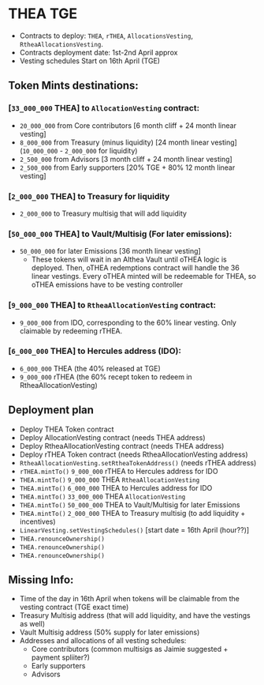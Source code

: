 # THEA TGE
- Contracts to deploy: `THEA`, `rTHEA`, `AllocationsVesting`, `RtheaAllocationsVesting`.
- Contracts deployment date: 1st-2nd April approx
- Vesting schedules Start on 16th April (TGE)

## Token Mints destinations:

### [`33_000_000` THEA] to `AllocationVesting` contract:
- `20_000_000` 	from Core contributors  			[6 month cliff  + 24 month linear vesting]
- `8_000_000` 	from Treasury (minus liquidity) 	[24 month linear vesting]  (`10_000_000` - `2_000_000` for liquidity)
- `2_500_000` 	from Advisors						[3 month cliff  + 24 month linear vesting]
- `2_500_000` 	from Early supporters 				[20% TGE + 80% 12 month linear vesting]

### [`2_000_000` THEA] to Treasury for liquidity 
- `2_000_000` 	to Treasury multisig that will add liquidity

### [`50_000_000` THEA] to Vault/Multisig (For later emissions):  
- `50_000_000` 	for later Emissions 		[36 month linear vesting]
	- These tokens will wait in an Althea Vault until oTHEA logic is deployed. Then, oTHEA redemptions contract will handle the 36 linear vestings. Every oTHEA minted will be redeemable for THEA, so oTHEA emissions have to be vesting controller

### [`9_000_000` THEA] to `RtheaAllocationVesting` contract:
- `9_000_000`	from IDO,  corresponding to the 60% linear vesting. Only claimable by redeeming rTHEA.

### [`6_000_000` THEA] to Hercules address (IDO):
- `6_000_000` THEA (the 40% released at TGE)
- `9_000_000` rTHEA (the 60% recept token to redeem in RtheaAllocationVesting)


## Deployment plan
- Deploy THEA Token contract
- Deploy AllocationVesting contract (needs THEA address)
- Deploy RtheaAllocationVesting contract (needs THEA address)
- Deploy rTHEA Token contract (needs RtheaAllocationVesting address)
- `RtheaAllocationVesting.setRtheaTokenAddress()` (needs rTHEA address)
- `rTHEA.mintTo()` `9_000_000` rTHEA to Hercules address for IDO
- `THEA.mintTo()` `9_000_000` THEA `RtheaAllocationVesting`
- `THEA.mintTo()` `6_000_000` THEA to Hercules address for IDO
- `THEA.mintTo()` `33_000_000` THEA `AllocationVesting`
- `THEA.mintTo()` `50_000_000` THEA to Vault/Multisig for later Emissions
- `THEA.mintTo()` `2_000_000`  THEA to Treasury multisig (to add liquidity + incentives)
- `LinearVesting.setVestingSchedules()`  [start date = 16th April (hour??)]
- `THEA.renounceOwnership()`
- `THEA.renounceOwnership()`
- `THEA.renounceOwnership()`

## Missing Info:
- Time of the day in 16th April when tokens will be claimable from the vesting contract (TGE exact time)
- Treasury Multisig address (that will add liquidity, and have the vestings as well)
- Vault Multisig address (50% supply for later emissions)
- Addresses and allocations of all vesting schedules:
	- Core contributors (common multisigs as Jaimie suggested + payment spliiter?)
	- Early supporters
	- Advisors



